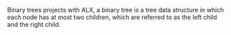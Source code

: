 Binary trees projects with ALX, a binary tree is a tree data structure in which each node has at most two children, which are referred to as the left child and the right child.
